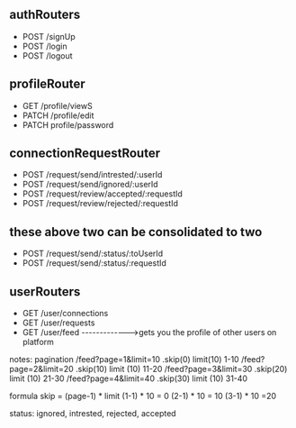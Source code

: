 ## authRouters
- POST  /signUp
- POST  /login
- POST  /logout

## profileRouter
- GET   /profile/viewS
- PATCH  /profile/edit
- PATCH  profile/password

## connectionRequestRouter
- POST  /request/send/intrested/:userId
- POST  /request/send/ignored/:userId
- POST  /request/review/accepted/:requestId
- POST  /request/review/rejected/:requestId
## these above two can be consolidated to two
- POST /request/send/:status/:toUserId
- POST /request/send/:status/:requestId


## userRouters
- GET   /user/connections
- GET   /user/requests
- GET   /user/feed  ------------->gets you the profile of other users on platform


notes:
pagination
/feed?page=1&limit=10 .skip(0) limit(10)                 1-10
/feed?page=2&limit=20 .skip(10) limit (10)               11-20 
/feed?page=3&limit=30 .skip(20) limit (10)               21-30
/feed?page=4&limit=40 .skip(30) limit (10)               31-40  
 
 formula skip = (page-1) * limit
                 (1-1)   * 10  = 0
                 (2-1)   * 10  = 10
                 (3-1)   * 10  =20 
    
status: ignored, intrested, rejected, accepted    